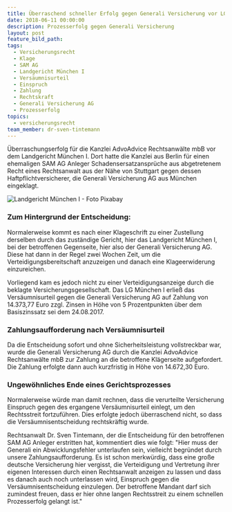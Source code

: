 ```yaml
---
title: Überraschend schneller Erfolg gegen Generali Versicherung vor LG München I
date: 2018-06-11 00:00:00
description: Prozesserfolg gegen Generali Versicherung
layout: post
feature_bild_path:
tags:
  - Versicherungsrecht
  - Klage
  - SAM AG
  - Landgericht München I
  - Versäumnisurteil
  - Einspruch
  - Zahlung
  - Rechtskraft
  - Generali Versicherung AG
  - Prozesserfolg
topics:
  - versicherungsrecht
team_member: dr-sven-tintemann
---
```


Überraschungserfolg für die Kanzlei AdvoAdvice Rechtsanwälte mbB vor dem Landgericht München I. Dort hatte die Kanzlei aus Berlin für einen ehemaligen SAM AG Anleger Schadensersatzansprüche aus abgetretenem Recht eines Rechtsanwalt aus der Nähe von Stuttgart gegen dessen Haftpflichtversicherer, die Generali Versicherung AG aus München eingeklagt.

![Landgericht München I - Foto Pixabay](/uploads/lg-münchen-i-seitlich-1.jpg "Landgericht München I")

### Zum Hintergrund der Entscheidung:

Normalerweise kommt es nach einer Klageschrift zu einer Zustellung derselben durch das zuständige Gericht, hier das Landgericht München I, bei der betroffenen Gegenseite, hier also der Generali Versicherung AG. Diese hat dann in der Regel zwei Wochen Zeit, um die Verteidigungsbereitschaft anzuzeigen und danach eine Klageerwiderung einzureichen.

Vorliegend kam es jedoch nicht zu einer Verteidigungsanzeige durch die beklagte Versicherungsgesellschaft. Das LG München I erließ das Versäumnisurteil gegen die Generali Versicherung AG auf Zahlung von 14.373,77 Euro zzgl. Zinsen in Höhe von 5 Prozentpunkten über dem Basiszinssatz sei dem 24.08.2017.

### Zahlungsaufforderung nach Versäumnisurteil

Da die Entscheidung sofort und ohne Sicherheitsleistung vollstreckbar war, wurde die Generali Versicherung AG durch die Kanzlei AdvoAdvice Rechtsanwälte mbB zur Zahlung an die betroffene Klägerseite aufgefordert. Die Zahlung erfolgte dann auch kurzfristig in Höhe von 14.672,30 Euro.

### Ungewöhnliches Ende eines Gerichtsprozesses

Normalerweise würde man damit rechnen, dass die verurteilte Versicherung Einspruch gegen des ergangene Versäumnisurteil einlegt, um den Rechtsstreit fortzuführen. Dies erfolgte jedoch überraschend nicht, so dass die Versäumnisentscheidung rechtskräftig wurde.

Rechtsanwalt Dr. Sven Tintemann, der die Entscheidung für den betroffenen SAM AG Anleger erstritten hat, kommentiert dies wie folgt: "Hier muss der Generali ein Abwicklungsfehler unterlaufen sein, vielleicht begründet durch unsere Zahlungsaufforderung. Es ist schon merkwürdig, dass eine große deutsche Versicherung hier vergisst, die Verteidigung und Vertretung ihrer eigenen Interessen durch einen Rechtsanwalt anzeigen zu lassen und dass es danach auch noch unterlassen wird, Einspruch gegen die Versäumnisentscheidung einzulegen. Der betroffene Mandant darf sich zumindest freuen, dass er hier ohne langen Rechtsstreit zu einem schnellen Prozesserfolg gelangt ist."
